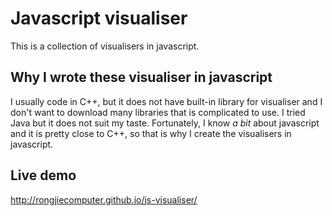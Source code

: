 # Javascript visualiser
This is a collection of visualisers in javascript.

## Why I wrote these visualiser in javascript
I usually code in C++, but it does not have built-in library for visualiser and I don't want to 
download many libraries that is complicated to use. I tried Java but it does not suit my taste.
Fortunately, I know *a bit* about javascript and it is pretty close to C++, so that is why I create
the visualisers in javascript.

## Live demo
<a href="http://rongjiecomputer.github.io/js-visualiser/">http://rongjiecomputer.github.io/js-visualiser/</a>
